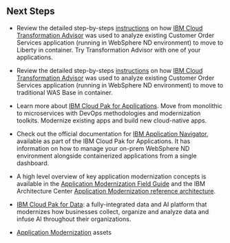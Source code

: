 
## Next Steps

  - Review the detailed step-by-steps [instructions](runtime-modernization/extras/liberty-analyze.md) on how [IBM Cloud Transformation Advisor](https://www.ibm.com/cloud/garage/practices/learn/ibm-transformation-advisor) was used to analyze existing Customer Order Services application (running in WebSphere ND environment) to move to Liberty in container. Try Transformation Advisor with one of your applications.

  - Review the detailed step-by-steps [instructions](operational-modernization/extras/WAS-analyze.md) on how [IBM Cloud Transformation Advisor](https://www.ibm.com/cloud/garage/practices/learn/ibm-transformation-advisor) was used to analyze existing Customer Order Services application (running in WebSphere ND environment) to move to traditional WAS Base in container.

  - Learn more about [IBM Cloud Pak for Applications](https://www.ibm.com/ca-en/cloud/cloud-pak-for-applications). Move from monolithic to microservices with DevOps methodologies and modernization toolkits. Modernize existing apps and build new cloud-native apps.

  - Check out the official documentation for [IBM Application Navigator](https://ibm.github.io/appnav/), available as part of the IBM Cloud Pak for Applications. It has information on how to manage your on-prem WebSphere ND environment alongside containerized applications from a single dashboard.

  -  A high level overview of key application modernization concepts is available in the [Application Modernization Field Guide](https://www.ibm.com/cloud/garage/content/field-guide/app-modernization-field-guide/) and the IBM Architecture Center [Application Modernization reference architecture](https://www.ibm.com/cloud/garage/architectures/application-modernization/).

  - [IBM Cloud Pak for Data](https://www.ibm.com/ca-en/products/cloud-pak-for-data): a fully-integrated data and AI platform that modernizes how businesses collect, organize and analyze data and infuse AI throughout their organizations.

  - [Application Modernization](https://ibm-cloud-architecture.github.io/deliverables/application-modernization.html) assets


 